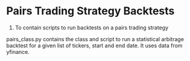 # Pairs Trading Strategy Backtests

1. To contain scripts to run backtests on a pairs trading strategy

pairs_class.py contains the class and script to run a statistical arbitrage backtest for a given list of tickers, start and end date. It uses data from yfinance. 
